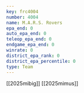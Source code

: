 ```yaml
---
key: frc4004
number: 4004
name: M.A.R.S. Rovers
epa_end: 0
auto_epa_end: 0
teleop_epa_end: 0
endgame_epa_end: 0
winrate: 0
district_epa_rank: 0
district_epa_percentile: 0
type: Team
---
```

[[2025mibig]]
[[2025mimus]]
